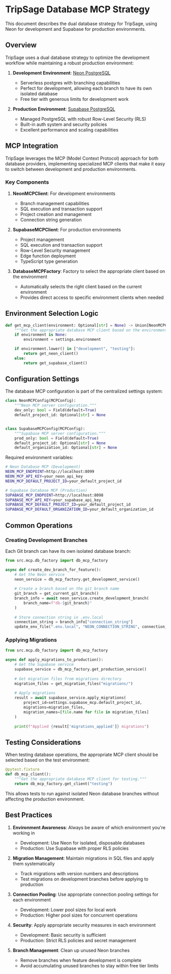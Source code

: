 # TripSage Database MCP Strategy

This document describes the dual database strategy for TripSage, using Neon for development and Supabase for production environments.

## Overview

TripSage uses a dual database strategy to optimize the development workflow while maintaining a robust production environment:

1. **Development Environment**: [Neon PostgreSQL](https://neon.tech/)
   - Serverless postgres with branching capabilities
   - Perfect for development, allowing each branch to have its own isolated database
   - Free tier with generous limits for development work

2. **Production Environment**: [Supabase PostgreSQL](https://supabase.com/)
   - Managed PostgreSQL with robust Row-Level Security (RLS)
   - Built-in auth system and security policies
   - Excellent performance and scaling capabilities

## MCP Integration

TripSage leverages the MCP (Model Context Protocol) approach for both database providers, implementing specialized MCP clients that make it easy to switch between development and production environments.

### Key Components

1. **NeonMCPClient**: For development environments
   - Branch management capabilities
   - SQL execution and transaction support
   - Project creation and management
   - Connection string generation

2. **SupabaseMCPClient**: For production environments
   - Project management
   - SQL execution and transaction support
   - Row-Level Security management
   - Edge function deployment
   - TypeScript type generation

3. **DatabaseMCPFactory**: Factory to select the appropriate client based on the environment
   - Automatically selects the right client based on the current environment
   - Provides direct access to specific environment clients when needed

## Environment Selection Logic

```python
def get_mcp_client(environment: Optional[str] = None) -> Union[NeonMCPClient, SupabaseMCPClient]:
    """Get the appropriate database MCP client based on the environment."""
    if environment is None:
        environment = settings.environment

    if environment.lower() in ["development", "testing"]:
        return get_neon_client()
    else:
        return get_supabase_client()
```

## Configuration Settings

The database MCP configuration is part of the centralized settings system:

```python
class NeonMCPConfig(MCPConfig):
    """Neon MCP server configuration."""
    dev_only: bool = Field(default=True)
    default_project_id: Optional[str] = None


class SupabaseMCPConfig(MCPConfig):
    """Supabase MCP server configuration."""
    prod_only: bool = Field(default=True)
    default_project_id: Optional[str] = None
    default_organization_id: Optional[str] = None
```

Required environment variables:

```bash
# Neon Database MCP (Development)
NEON_MCP_ENDPOINT=http://localhost:8099
NEON_MCP_API_KEY=your_neon_api_key
NEON_MCP_DEFAULT_PROJECT_ID=your_default_project_id

# Supabase Database MCP (Production)
SUPABASE_MCP_ENDPOINT=http://localhost:8098
SUPABASE_MCP_API_KEY=your_supabase_api_key
SUPABASE_MCP_DEFAULT_PROJECT_ID=your_default_project_id
SUPABASE_MCP_DEFAULT_ORGANIZATION_ID=your_default_organization_id
```

## Common Operations

### Creating Development Branches

Each Git branch can have its own isolated database branch:

```python
from src.mcp.db_factory import db_mcp_factory

async def create_dev_branch_for_feature():
    # Get the Neon service
    neon_service = db_mcp_factory.get_development_service()
    
    # Create a branch based on the git branch name
    git_branch = get_current_git_branch()
    branch_info = await neon_service.create_development_branch(
        branch_name=f"db-{git_branch}"
    )
    
    # Store connection string in .env.local
    connection_string = branch_info["connection_string"]
    update_env_file(".env.local", "NEON_CONNECTION_STRING", connection_string)
```

### Applying Migrations

```python
from src.mcp.db_factory import db_mcp_factory

async def apply_migrations_to_production():
    # Get the Supabase service
    supabase_service = db_mcp_factory.get_production_service()
    
    # Get migration files from migrations directory
    migration_files = get_migration_files("migrations/")
    
    # Apply migrations
    result = await supabase_service.apply_migrations(
        project_id=settings.supabase_mcp.default_project_id,
        migrations=migration_files,
        migration_names=[file.name for file in migration_files]
    )
    
    print(f"Applied {result['migrations_applied']} migrations")
```

## Testing Considerations

When testing database operations, the appropriate MCP client should be selected based on the test environment:

```python
@pytest.fixture
def db_mcp_client():
    """Get the appropriate database MCP client for testing."""
    return db_mcp_factory.get_client("testing")
```

This allows tests to run against isolated Neon database branches without affecting the production environment.

## Best Practices

1. **Environment Awareness**: Always be aware of which environment you're working in
   - Development: Use Neon for isolated, disposable databases
   - Production: Use Supabase with proper RLS policies

2. **Migration Management**: Maintain migrations in SQL files and apply them systematically
   - Track migrations with version numbers and descriptions
   - Test migrations on development branches before applying to production

3. **Connection Pooling**: Use appropriate connection pooling settings for each environment
   - Development: Lower pool sizes for local work
   - Production: Higher pool sizes for concurrent operations

4. **Security**: Apply appropriate security measures in each environment
   - Development: Basic security is sufficient
   - Production: Strict RLS policies and secret management

5. **Branch Management**: Clean up unused Neon branches
   - Remove branches when feature development is complete
   - Avoid accumulating unused branches to stay within free tier limits